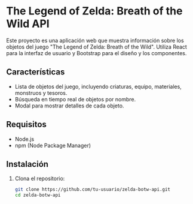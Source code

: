 # The Legend of Zelda: Breath of the Wild API

Este proyecto es una aplicación web que muestra información sobre los objetos del juego "The Legend of Zelda: Breath of the Wild". Utiliza React para la interfaz de usuario y Bootstrap para el diseño y los componentes.

## Características

- Lista de objetos del juego, incluyendo criaturas, equipo, materiales, monstruos y tesoros.
- Búsqueda en tiempo real de objetos por nombre.
- Modal para mostrar detalles de cada objeto.

## Requisitos

- Node.js
- npm (Node Package Manager)

## Instalación

1. Clona el repositorio:

   ```bash
   git clone https://github.com/tu-usuario/zelda-botw-api.git
   cd zelda-botw-api
   ```
